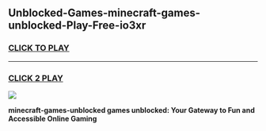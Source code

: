 
## Unblocked-Games-minecraft-games-unblocked-Play-Free-io3xr
<h3>
<a href="https://premium76.site?title=minecraft-games-unblocked&ref=09A">CLICK TO PLAY</a></h3>
<hr>

<h3>
<a href="https://premium76.site?title=minecraft-games-unblocked&ref=09A">CLICK 2 PLAY</a>
  
</h3>

<a href="https://premium76.site?title=minecraft-games-unblocked&ref=09A"><img src="https://clearcache.store/games.png"></a>


**minecraft-games-unblocked games unblocked: Your Gateway to Fun and Accessible Online Gaming**
